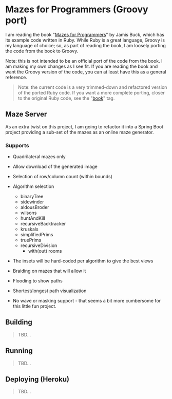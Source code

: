 # Mazes for Programmers (Groovy port)

I am reading the book "[Mazes for Programmers](https://pragprog.com/book/jbmaze/mazes-for-programmers)" by Jamis Buck, which has its example code 
written in Ruby. While Ruby is a great language, Groovy is my language of choice; so, as part of reading the book, I am loosely porting the code
from the book to Groovy.

Note: this is not intended to be an official port of the code from the book. I am making my own changes as I see fit. If you are reading the book and
want the Groovy version of the code, you can at least have this as a general reference.

> Note: the current code is a very trimmed-down and refactored version of the ported Ruby code. If you want a more complete porting, closer to the 
original Ruby code, see the "[book](https://github.com/cjstehno/mazes/releases/tag/book)" tag.

## Maze Server

As an extra twist on this project, I am going to refactor it into a Spring Boot project providing a sub-set of the mazes as an online maze generator.

### Supports

* Quadrilateral mazes only
* Allow download of the generated image
* Selection of row/column count (within bounds)
* Algorithm selection
    * binaryTree
    * sidewinder
    * aldousBroder
    * wilsons
    * huntAndKill
    * recursiveBacktracker
    * kruskals
    * simplifiedPrims
    * truePrims
    * recursiveDivision
        * with(out) rooms
* The insets will be hard-coded per algorithm to give the best views
* Braiding on mazes that will allow it
* Flooding to show paths
* Shortest/longest path visualization

* No wave or masking support - that seems a bit more cumbersome for this little fun project.


## Building

> TBD...

## Running

> TBD...

## Deploying (Heroku)

> TBD...
